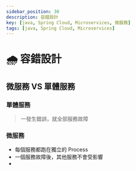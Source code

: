 ```yaml
---
sidebar_position: 30
description: 容錯設計
key: [java, Spring Cloud, Microservices, 微服務]
tags: [java, Spring Cloud, Microservices]
---
```


# 🌧️ 容錯設計

## 微服務 VS 單體服務

### 單體服務

> 一發生錯誤，就全部服務故障

### 微服務

- 每個服務都跑在獨立的 Process
- 一個服務故障後，其他服務不會受影響
- 